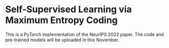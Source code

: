 # Self-Supervised Learning via Maximum Entropy Coding
This is a PyTorch implementation of the NeurIPS 2022 paper.
The code and pre-trained models will be uploaded in this November.
